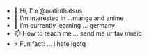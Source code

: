 - 👋 Hi, I’m @matinthatsus
- 👀 I’m interested in ...manga and anime
- 🌱 I’m currently learning ... germany
- 📫 How to reach me ... send me ur fav music
- ⚡ Fun fact: ... i hate lgbtq

<!---
matinthatsus/matinthatsus is a ✨ special ✨ repository because its `README.md` (this file) appears on your GitHub profile.
You can click the Preview link to take a look at your changes.
--->
